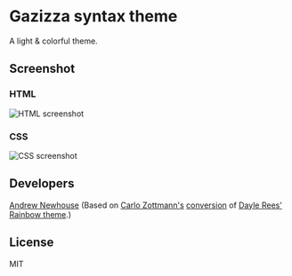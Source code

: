 # Gazizza syntax theme

A light &amp; colorful theme.

## Screenshot

### HTML

![HTML screenshot](https://f.cloud.github.com/assets/69169/2289498/4c3cb0ec-a009-11e3-8dbd-077ee11741e5.gif)

### CSS

![CSS screenshot](https://f.cloud.github.com/assets/69169/2289498/4c3cb0ec-a009-11e3-8dbd-077ee11741e5.gif)

## Developers

[Andrew Newhouse](https://github.com/logoandrew)
(Based on [Carlo Zottmann's](https://github.com/carlo) [conversion](https://github.com/carlo/rainbow-theme) of [Dayle Rees'](https://github.com/daylerees/colour-schemes) [Rainbow theme](https://github.com/daylerees/colour-schemes).)

## License

MIT
